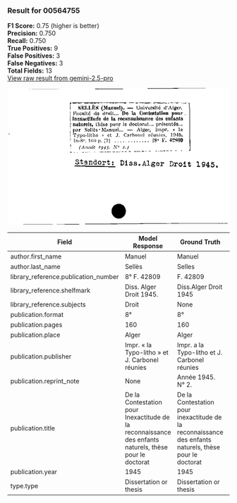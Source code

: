 ### Result for 00564755
**F1 Score:** 0.75 (higher is better)<br>**Precision:** 0.750<br>**Recall:** 0.750<br>**True Positives:** 9<br>**False Positives:** 3<br>**False Negatives:** 3<br>**Total Fields:** 13<br>[View raw result from gemini-2.5-pro](https://github.com/RISE-UNIBAS/humanities_data_benchmark/blob/main/results/2025-09-02/T0155/request_T0155_00564755.json)

<img src="https://github.com/RISE-UNIBAS/humanities_data_benchmark/blob/main/benchmarks/zettelkatalog/images/00564755.jpg?raw=true" alt="00564755" width="600px">

| Field | Model Response | Ground Truth | Fuzzy Score | Match |
|-------|----------------|--------------|-------------|-------|
| author.first_name | Manuel | Manuel | 1.000 | ✅ |
| author.last_name | Sellès | Selles | 0.833 | ❌ |
| library_reference.publication_number | 8° F. 42809 | F. 42809 | 0.842 | ❌ |
| library_reference.shelfmark | Diss. Alger Droit 1945. | Diss.Alger Droit 1945 | 0.955 | ✅ |
| library_reference.subjects | Droit | None | 0.000 | ❌ |
| publication.format | 8° | 8° | 1.000 | ✅ |
| publication.pages | 160 | 160 | 1.000 | ✅ |
| publication.place | Alger | Alger | 1.000 | ✅ |
| publication.publisher | Impr. « la Typo-litho » et J. Carbonel réunies | Impr. a la Typo-litho et J. Carbonel réunies | 0.956 | ✅ |
| publication.reprint_note | None | Année 1945. N° 2. | 0.000 | ❌ |
| publication.title | De la Contestation pour Inexactitude de la reconnaissance des enfants naturels, thèse pour le doctorat | De la Contestation pour inexactitude de la reconnaissance des enfants naturels, thèse pour le doctorat | 0.990 | ✅ |
| publication.year | 1945 | 1945 | 1.000 | ✅ |
| type.type | Dissertation or thesis | Dissertation or thesis | 1.000 | ✅ |
